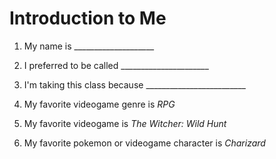 # Introduction to Me

1. My name is ____________________

1. I preferred to be called ______________________

1. I'm taking this class because _________________________

1. My favorite videogame genre is *RPG*

1. My favorite videogame is *The Witcher: Wild Hunt*

1. My favorite pokemon or videogame character is *Charizard*
